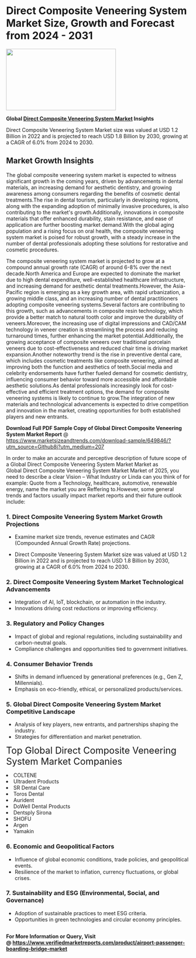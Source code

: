 <H1>Direct Composite Veneering System Market Size, Growth and Forecast from 2024 - 2031</H1><img class="aligncenter size-medium wp-image-584254" src="https://thirdeyenews.in/wp-content/uploads/2024/09/Global-Market-Research-300x168.jpeg" alt="" width="300" height="168" /><p><strong>Global&nbsp;<a href="https://www.marketsizeandtrends.com/download-sample/649846/?utm_source=Github8j?utm_medium=207">Direct Composite Veneering System Market</a> Insights</strong></p><p>Direct Composite Veneering System Market size was valued at USD 1.2 Billion in 2022 and is projected to reach USD 1.8 Billion by 2030, growing at a CAGR of 6.0% from 2024 to 2030.</p><p><h2>Market Growth Insights</h2> <p>The global composite veneering system market is expected to witness significant growth in the coming years, driven by advancements in dental materials, an increasing demand for aesthetic dentistry, and growing awareness among consumers regarding the benefits of cosmetic dental treatments.The rise in dental tourism, particularly in developing regions, along with the expanding adoption of minimally invasive procedures, is also contributing to the market's growth.Additionally, innovations in composite materials that offer enhanced durability, stain resistance, and ease of application are further boosting market demand.With the global aging population and a rising focus on oral health, the composite veneering system market is poised for robust growth, with a steady increase in the number of dental professionals adopting these solutions for restorative and cosmetic procedures.</p> <p>The composite veneering system market is projected to grow at a compound annual growth rate (CAGR) of around 6-8% over the next decade.North America and Europe are expected to dominate the market due to high dental expenditure, well-established healthcare infrastructure, and increasing demand for aesthetic dental treatments.However, the Asia-Pacific region is emerging as a key growth area, with rapid urbanization, a growing middle class, and an increasing number of dental practitioners adopting composite veneering systems.Several factors are contributing to this growth, such as advancements in composite resin technology, which provide a better match to natural tooth color and improve the durability of veneers.Moreover, the increasing use of digital impressions and CAD/CAM technology in veneer creation is streamlining the process and reducing turnaround times, further enhancing the market potential.Additionally, the growing acceptance of composite veneers over traditional porcelain veneers due to cost-effectiveness and reduced chair time is driving market expansion.Another noteworthy trend is the rise in preventive dental care, which includes cosmetic treatments like composite veneering, aimed at improving both the function and aesthetics of teeth.Social media and celebrity endorsements have further fueled demand for cosmetic dentistry, influencing consumer behavior toward more accessible and affordable aesthetic solutions.As dental professionals increasingly look for cost-effective and efficient treatment options, the demand for composite veneering systems is likely to continue to grow.The integration of new materials and technological advancements is expected to drive competition and innovation in the market, creating opportunities for both established players and new entrants.<p><span class=""><strong>Download Full PDF Sample Copy of Global Direct Composite Veneering System Market Report</strong> @ <a href="https://www.marketsizeandtrends.com/download-sample/649846/?utm_source=Github8j?utm_medium=207" target="_blank">https://www.marketsizeandtrends.com/download-sample/649846/?utm_source=Github8j?utm_medium=207</a></span></p><p>In order to make an accurate and perceptive description of future scope of a Global&nbsp;Direct Composite Veneering System Market Market as Global&nbsp;Direct Composite Veneering System Market Market of 2025, you need to describe a clear Vision &ndash; What Industry or Linda can you think of for example: Quote from a Technology, healthcare, automotive, renewable energy, name the market you are Reffering to.However, some general trends and factors usually impact market reports and their future outlook include:</p><h3>1.&nbsp;<strong>Direct Composite Veneering System Market Growth Projections</strong></h3><ul><li>Examine market size trends, revenue estimates and CAGR (Compounded Annual Growth Rate) projections.</li><li><p>Direct Composite Veneering System Market size was valued at USD 1.2 Billion in 2022 and is projected to reach USD 1.8 Billion by 2030, growing at a CAGR of 6.0% from 2024 to 2030.</p></li></ul><h3>2.&nbsp;<strong>Direct Composite Veneering System Market Technological Advancements</strong></h3><ul><li>Integration of AI, IoT, blockchain, or automation in the industry.</li><li>Innovations driving cost reductions or improving efficiency.</li></ul><h3>3.&nbsp;<strong>Regulatory and Policy Changes</strong></h3><ul><li>Impact of global and regional regulations, including sustainability and carbon-neutral goals.</li><li>Compliance challenges and opportunities tied to government initiatives.</li></ul><h3>4.&nbsp;<strong>Consumer Behavior Trends</strong></h3><ul><li>Shifts in demand influenced by generational preferences (e.g., Gen Z, Millennials).</li><li>Emphasis on eco-friendly, ethical, or personalized products/services.</li></ul><h3>5.&nbsp;<strong>Global Direct Composite Veneering System Market Competitive Landscape</strong></h3><ul><li>Analysis of key players, new entrants, and partnerships shaping the industry.</li><li>Strategies for differentiation and market penetration.</li></ul><p data-pm-slice="1 1 []"><span style="color: inherit; font-family: inherit; font-size: 25px;">Top Global Direct Composite Veneering System Market Companies</span></p><div class="" data-test-id=""><p><li>COLTENE</li><li> Ultradent Products</li><li> SR Dental Care</li><li> Toros Dental</li><li> Aurident</li><li> DoWell Dental Products</li><li> Dentsply Sirona</li><li> SHOFU</li><li> Argen</li><li> Yamakin</li></p></div><h3>6.&nbsp;<strong>Economic and Geopolitical Factors</strong></h3><ul><li>Influence of global economic conditions, trade policies, and geopolitical events.</li><li>Resilience of the market to inflation, currency fluctuations, or global crises.</li></ul><h3>7.&nbsp;<strong>Sustainability and ESG (Environmental, Social, and Governance)</strong></h3><ul><li>Adoption of sustainable practices to meet ESG criteria.</li><li>Opportunities in green technologies and circular economy principles.</li></ul><h2><strong style="font-size: 14px;">For More Information or Query, Visit @&nbsp;</strong><a style="background-color: #ffffff; font-size: 14px;" href="https://www.marketsizeandtrends.com/report/direct-composite-veneering-system-market/" target="_blank">https://www.verifiedmarketreports.com/product/airport-passenger-boarding-bridge-market</a></h2>
